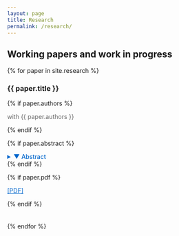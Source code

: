 ```yaml
---
layout: page
title: Research
permalink: /research/
---
```


## Working papers and work in progress

{% for paper in site.research %}
<div class="research-item" style="margin-bottom: 2.5em;">

### {{ paper.title }}

{% if paper.authors %}
<p style="color: #666; margin-top: 0.5em;">
with {{ paper.authors }}
</p>
{% endif %}

{% if paper.abstract %}
<details style="margin-top: 1em;">
<summary style="cursor: pointer; color: #0066cc; font-weight: 500;">▼ Abstract</summary>
<div style="margin-top: 1em; padding-left: 1em; border-left: 3px solid #eee;">
{{ paper.abstract }}
</div>
</details>
{% endif %}

{% if paper.pdf %}
<p style="margin-top: 1em;">
<a href="{{ paper.pdf }}" style="color: #0066cc;">[PDF]</a>
</p>
{% endif %}

</div>
{% endfor %}
